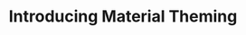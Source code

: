 ---
title: "Introducing Material Theming"
external_link: https://www.bignerdranch.com/blog/introducing-material-theming/
---